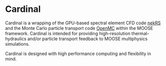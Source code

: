 # Cardinal

Cardinal is a wrapping of the GPU-based spectral element CFD code
[nekRS](https://github.com/Nek5000/nekRS) and the Monte Carlo particle
transport code [OpenMC](https://github.com/openmc-dev/openmc) within the
MOOSE framework. Cardinal is intended for providing high-resolution
thermal-hydraulics and/or particle transport feedback to MOOSE multiphysics
simulations.

Cardinal is designed with high performance computing and flexibility in mind.

